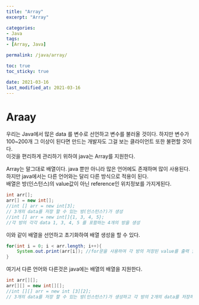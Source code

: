 ```yaml
---
title: "Array"
excerpt: "Array"

categories:
- Java
tags:
- [Array, Java]

permalink: /java/array/

toc: true
toc_sticky: true

date: 2021-03-16
last_modified_at: 2021-03-16
---
```

# Araay

우리는 Java에서 많은 data 를 변수로 선언하고 변수를 불러올 것이다.
하지만 변수가 100~200개 그 이상이 된다면 만드는 개발자도 그걸 보는 클라이언트 또한 불편할 것이다.  
이것을 편리하게 관리하기 위하여 java는 Array를 지원한다.

Array는 말그대로 배열이다. java 뿐만 아니라 많은 언어에도 존재하며 많이 사용된다.  
하지만 java에서는 다른 언어와는 달리 다른 방식으로 적용이 된다.  
배열은 방(인스턴스)의 value값이 아닌 reference인 위치정보를 가지게된다.

```java
int arr[];
arr[] = new int[];
//int [] arr = new int[3];
// 3개의 data를 저장 할 수 있는 방(인스턴스?)가 생성
//int [] arr = new int[]{1, 3, 4, 5};
//각 방의 각각 data 1, 3, 4, 5 를 포함하는 4개의 방을 생성
```

이와 같이 배열을 선언하고 초기화하여 배열 생성을 할 수 있다.

```java
for(int i = 0; i < arr.length; i++){
    System.out.print(arr[i]); //for문을 사용하여 각 방의 저장된 value를 출력 할 수 있다.
}
```

여기서 다른 언어와 다른것은 java에는 배열의 배열을 지원한다.

```java
int arr[][];
arr[][] = new int[][];
//int [][] arr = new int [3][2];
// 3개의 data를 저장 할 수 있는 방(인스턴스?)가 생성하고 각 방의 2개의 data를 저장하는 방을 생성한다.
```

